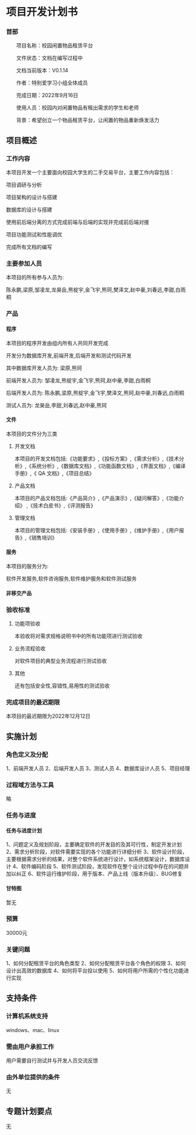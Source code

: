 # 项目开发计划书

### 首部
&emsp;&emsp;项目名称：校园闲置物品租赁平台

&emsp;&emsp;文件状态：文档在编写过程中

&emsp;&emsp;文档当前版本：V0.1.14

&emsp;&emsp;作者：特别爱学习小组全体成员

&emsp;&emsp;完成日期：2022年9月16日

&emsp;&emsp;使用人员：校园内对闲置物品有租出需求的学生和老师

&emsp;&emsp;背景：希望创立一个物品租赁平台，让闲置的物品重新焕发活力

## 项目概述
### 工作内容

本项目开发一个主要面向校园大学生的二手交易平台，主要工作内容包括：

项目调研与分析

项目架构的设计与搭建

数据库的设计与搭建

使用前后端分离的方式完成前端与后端的实现并完成前后端对接

项目功能测试和性能调优

完成所有文档的编写

### 主要参加人员

本项目的所有参与人员为:

陈永鹏,梁原,邹凌龙,龙昊岳,熊椗宇,金飞宇,熊珂,樊泽文,赵中豪,刘春远,李甜,白雨桐 

### 产品
#### 程序

本项目的程序开发由组内所有人共同开发完成

开发分为数据库开发,前端开发,后端开发和测试代码开发

其中数据库开发人员为: 梁原,熊珂

前端开发人员为: 邹凌龙,熊椗宇,金飞宇,熊珂,赵中豪,李甜,白雨桐

后端开发人员为: 陈永鹏,梁原,熊椗宇,金飞宇,樊泽文,熊珂,赵中豪,刘春远,白雨桐

测试人员为: 龙昊岳,李甜,刘春远,赵中豪,熊珂

#### 文件

本项目的文件分为三类

1. 开发文档

   本项目的开发文档包括:《功能要求》,《投标方案》,《需求分析》,《技术分析》,《系统分析》,《数据库文档》,《功能函数文档》,《界面文档》,《编译手册》,《 QA 文档》,《项目总结》

2. 产品文档

   本项目的产品文档包括:《产品简介》,《产品演示》,《疑问解答》,《功能介绍》 ,《技术白皮书》,《评测报告》

3. 管理文档

   本项目的管理文档包括:《安装手册》,《使用手册》,《维护手册》,《用户报告》,《销售培训》

#### 服务

本项目的服务分为:

软件开发服务,软件咨询服务,软件维护服务和软件测试服务

#### 非移交产品

### 验收标准

1. 功能项验收

   本验收将对需求规格说明书中的所有功能项进行测试验收

2. 业务流程验收

   对软件项目的典型业务流程进行测试验收

3. 其他

   还有包括安全性,容错性,易用性的测试验收

### 完成项目的最迟期限

本项目的最迟期限为2022年12月12日

## 实施计划
### 角色定义及分配
1、前端开发人员
2、后端开发人员
3、测试人员
4、数据库设计人员
5、项目经理
### 过程域方法与工具
略
### 任务与进度
#### 任务与进度计划
1、问题定义及规划阶段，主要确定软件的开发目的及其可行性，制定开发计划
2、需求分析阶段，对软件需要实现的各个功能进行详细分析
3、软件设计阶段，主要根据需求分析的结果，对整个软件系统进行设计，如系统框架设计，数据库设计
4、软件编码阶段
5、软件测试阶段，发现软件在整个设计过程中存在的问题并加以纠正
6、软件运行维护阶段，用于版本、产品上线（版本升级）、BUG修复
#### 甘特图
暂无
### 预算
30000元
### 关键问题
1、如何分配租赁平台的角色类型
2、如何分配租赁平台各个角色的权限
3、如何设计出高效的数据库
4、如何将平台投以使用
5、如何将用户所需的个性化功能进行实现
## 支持条件
### 计算机系统支持
windows、mac、linux
### 需由用户承担工作
用户需要自行测试并与开发人员交流反馈
### 由外单位提供的条件
无
## 专题计划要点
无